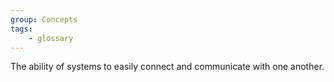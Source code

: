 ```yaml
---
group: Concepts
tags:
    - glossary
---
```

The ability of systems to easily connect and communicate with one another.